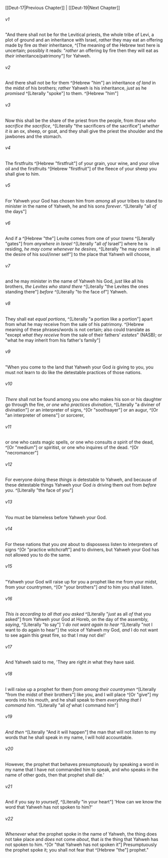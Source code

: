 ﻿---
aliases:
  - Deuteronomy 18
---

[[Deut-17|Previous Chapter]] | [[Deut-19|Next Chapter]]

###### v1
"And there shall not be for the Levitical priests, the whole tribe of Levi, a plot of ground and an inheritance with Israel, _rather_ they may eat an offering made by fire _as_ their inheritance, ^[The meaning of the Hebrew text here is uncertain; possibly it reads: "_rather_ an offering by fire then they will eat as _their_ inheritance/patrimony"] for Yahweh.

###### v2
And there shall not be for them ^[Hebrew "him"] an inheritance _of land_ in the midst of his brothers; _rather_ Yahweh is his inheritance, _just_ as he _promised_ ^[Literally "spoke"] to them. ^[Hebrew "him"]

###### v3
Now this shall be the share of the priest from the people, from _those who sacrifice the sacrifice_, ^[Literally "the sacrificers of the sacrifice"] _whether it is_ an ox, sheep, or goat, and they shall give the priest the shoulder and the jawbones and the stomach.

###### v4
The firstfruits ^[Hebrew "firstfruit"] of your grain, your wine, and your olive oil and the firstfruits ^[Hebrew "firstfruit"] of the fleece of your sheep you shall give to him.

###### v5
For Yahweh your God has chosen him from _among_ all your tribes to stand to minister in the name of Yahweh, he and his sons _forever_. ^[Literally "all _of_ the days"]

###### v6
And if a ^[Hebrew "the"] Levite comes from one of your _towns_ ^[Literally "gates"] from _anywhere in Israel_ ^[Literally "all _of_ Israel"] where he is residing, _he may come whenever he desires_, ^[Literally "he may come in all the desire of his soul/inner self"] to the place that Yahweh will choose,

###### v7
and he may minister in the name of Yahweh his God, _just_ like all his brothers, _the Levites who stand there_ ^[Literally "the Levites the ones standing there"] _before_ ^[Literally "to the face of"] Yahweh.

###### v8
They shall eat _equal portions_, ^[Literally "a portion like a portion"] apart from what he may receive from the sale of his patrimony. ^[Hebrew meaning of these phrases/words is not certain; also could translate as "except _what they receive_ from the sale of their fathers' _estates_" (NASB); or "what he may inherit from his father's family"]

###### v9
"When you come to the land that Yahweh your God _is_ giving to you, you must not learn to do like the detestable practices of those nations.

###### v10
_There_ shall not be found among you one who makes his son or his daughter go through the fire, _or_ _one who practices divination_, ^[Literally "a diviner of divination"] _or_ an interpreter of signs, ^[Or "soothsayer"] or an augur, ^[Or "an interpreter of omens"] or sorcerer,

###### v11
or one who casts magic spells, or one who consults _a_ spirit of the dead, ^[Or "medium"] or spiritist, or one who inquires of the dead. ^[Or "necromancer"]

###### v12
For everyone doing these _things_ _is_ detestable to Yahweh, and because of these detestable things Yahweh your God _is_ driving them out from _before you_. ^[Literally "the face of you"]

###### v13
You must be blameless before Yahweh your God.

###### v14
For these nations that you _are_ about to dispossess listen to interpreters of signs ^[Or "practice witchcraft"] and to diviners, but Yahweh your God has not allowed you to do the same.

###### v15
"Yahweh your God will raise up for you a prophet like me from your midst, from your countrymen, ^[Or "your brothers"] _and_ to him you shall listen.

###### v16
_This is_ _according to all that you asked_ ^[Literally "_just_ as all _of_ that you asked"] from Yahweh your God at Horeb, on the day of the assembly, _saying_, ^[Literally "to say"] '_I do not want again to hear_ ^[Literally "not I want to do again to hear"] the voice of Yahweh my God, _and_ I do not want to see again this great fire, so that I may not die!'

###### v17
And Yahweh said to me, 'They are right _in_ what they have said.

###### v18
I will raise up a prophet for them _from among their countrymen_ ^[Literally "from the midst of their brothers"] like you, and I will place ^[Or "give"] my words into his mouth, and he shall speak to them _everything that I command him_. ^[Literally "all _of_ what I command him"]

###### v19
_And then_ ^[Literally "And it will happen"] the man that will not listen to my words that he shall speak in my name, I will hold accountable.

###### v20
However, the prophet that behaves presumptuously by speaking a word in my name that I have not commanded him to speak, and who speaks in the name of other gods, then that prophet shall die.'

###### v21
And if you say _to yourself_, ^[Literally "in your heart"] 'How can we know the word that Yahweh has not spoken to him?'

###### v22
_Whenever_ what the prophet spoke in the name of Yahweh, the thing does not take place and _does_ not come _about_, that _is_ the thing that Yahweh has not spoken to him. ^[Or "that Yahweh has not spoken it"] Presumptuously the prophet spoke it; you shall not fear that ^[Hebrew "the"] prophet."